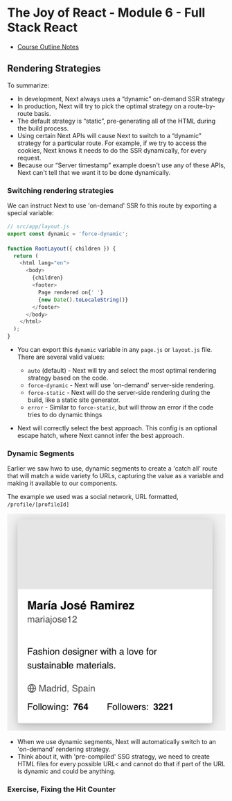 # The Joy of React - Module 6 - Full Stack React

- [Course Outline Notes](../course-notes.md)

## Rendering Strategies

To summarize:

- In development, Next always uses a “dynamic” on-demand SSR strategy
- In production, Next will try to pick the optimal strategy on a route-by-route basis.
- The default strategy is “static”, pre-generating all of the HTML during the build process.
- Using certain Next APIs will cause Next to switch to a “dynamic” strategy for a particular route. For example, if we try to access the cookies, Next knows it needs to do the SSR dynamically, for every request.
- Because our “Server timestamp” example doesn't use any of these APIs, Next can't tell that we want it to be done dynamically.

### Switching rendering strategies

We can instruct Next to use 'on-demand' SSR fo this route by exporting a special variable:

```JAVASCRIPT
// src/app/layout.js
export const dynamic = 'force-dynamic';

function RootLayout({ children }) {
  return (
    <html lang="en">
      <body>
        {children}
        <footer>
          Page rendered on{' '}
          {new Date().toLocaleString()}
        </footer>
      </body>
    </html>
  );
}
```

- You can export this `dynamic` variable in any `page.js` or `layout.js` file. There are several valid values:

  - `auto` (default) - Next will try and select the most optimal rendering strategy based on the code.
  - `force-dynamic` - Next will use 'on-demand' server-side rendering.
  - `force-static` - Next will do the server-side rendering during the build, like a static site generator.
  - `error` - Similar to `force-static`, but will throw an error if the code tries to do dynamic things

- Next will correctly select the best approach. This config is an optional escape hatch, where Next cannot infer the best approach.

### Dynamic Segments

Earlier we saw hwo to use, dynamic segments to create a 'catch all' route that will match a wide variety fo URLs, capturing the value as a variable and making it available to our components.

The example we used was a social network, URL formatted, `/profile/[profileId]`

![Alt text](images/image.png)

- When we use dynamic segments, Next will automatically switch to an 'on-demand' rendering strategy.
- Think about it, with 'pre-compiled' SSG strategy, we need to create HTML files for every possible URL< and cannot do that if part of the URL is dynamic and could be anything.

### Exercise, Fixing the Hit Counter
